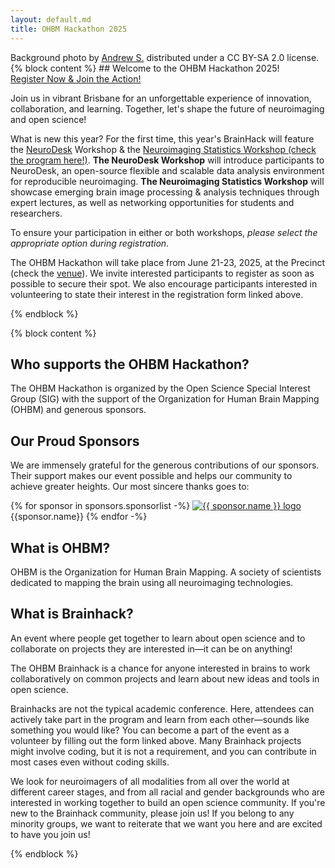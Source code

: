 ```yaml
---
layout: default.md
title: OHBM Hackathon 2025
---
```


<div class="bg-image" style="background: url('_img/background_imgs/brisbane_1.jpg') no-repeat center center/cover;"></div>

<!-- Added floating credits for background photo -->
<div class="photo-credits">
  Background photo by
  <a href="https://flic.kr/p/puMyXa" target="_blank" rel="noopener">Andrew S.</a>
  distributed under a
  <a href="https://creativecommons.org/licenses/by-sa/2.0/" target="_blank" rel="noopener"><i class="fab fa-creative-commons"></i><i class="fa-brands fa-creative-commons-by"></i><i class="fa-brands fa-creative-commons-sa"></i></a>
  CC BY-SA 2.0 license.
</div>

<section class="content">
  {% block content %}
  ## Welcome to the OHBM Hackathon 2025!

  <div class="cta-buttons">
    <a href="#" class="btn-primary" onclick="showPopup()">Register Now & Join the Action!</a>
  </div>

  Join us in vibrant Brisbane for an unforgettable experience of innovation, collaboration, and learning.
  Together, let's shape the future of neuroimaging and open science!

  What is new this year? For the first time, this year's BrainHack will feature the [NeuroDesk](https://www.neurodesk.org/) Workshop  & the [Neuroimaging Statistics Workshop (check the program here!)](https://sites.google.com/view/nsw2025).
  **The NeuroDesk Workshop** will introduce participants to NeuroDesk, an open-source flexible and scalable data analysis environment for reproducible neuroimaging.
  **The Neuroimaging Statistics Workshop** will showcase emerging brain image processing & analysis techniques through expert lectures, as well as networking opportunities for students and researchers.

  To ensure your participation in either or both workshops, *please select the appropriate option during registration*.
  
  The OHBM Hackathon will take place from June 21-23, 2025, at the Precinct (check the [venue](venue)).
  We invite interested participants to register as soon as possible to secure their spot.
  We also encourage participants interested in volunteering to state their interest in the registration form linked above.

  {% endblock %}
</section>

<section class="content">

{% block content %}

## Who supports the OHBM Hackathon?

The OHBM Hackathon is organized by the Open Science Special Interest Group (SIG) with the support of the Organization for Human Brain Mapping (OHBM) and generous sponsors.

  <section id="sponsors">
    <h2>Our Proud Sponsors</h2>
    <p>We are immensely grateful for the generous contributions of our sponsors. Their support makes our event possible and helps our community to achieve greater heights. Our most sincere thanks goes to:</p>
    <div class="sponsor-logos">
      {% for sponsor in sponsors.sponsorlist -%}
        <a href="{{ sponsor.url }}" target="_blank" rel="noopener noreferrer">
          <img src="/_img/{{ sponsor.logo }}" alt="{{ sponsor.name }} logo" title="{{ sponsor.name }}">
        </a>
        {{sponsor.name}} 
      {% endfor -%}
    </div>
  </section>

## What is OHBM?

OHBM is the Organization for Human Brain Mapping.
A society of scientists dedicated to mapping the brain using all neuroimaging technologies.

## What is Brainhack?

An event where people get together to learn about open science and to collaborate on projects they are interested in—it can be on anything!

The OHBM Brainhack is a chance for anyone interested in brains to work collaboratively on common projects and learn about new ideas and tools in open science.

Brainhacks are not the typical academic conference.
Here, attendees can actively take part in the program and learn from each other—sounds like something you would like? You can become a part of the event as a volunteer by filling out the form linked above.
Many Brainhack projects might involve coding, but it is not a requirement, and you can contribute in most cases even without coding skills.

We look for neuroimagers of all modalities from all over the world at different career stages, and from all racial and gender backgrounds who are interested in working together to build an open science community.
If you're new to the Brainhack community, please join us! If you belong to any minority groups, we want to reiterate that we want you here and are excited to have you join us!


{% endblock %}
</section>

<script>
  function showPopup() {
    if (confirm("You are about to leave the OHBM Hackathon website and be redirected to the registration website. Do you want to continue?")) {
      window.location.href = "https://humanbrainmapping.org/25Brainhack/";
    }
  }
</script>